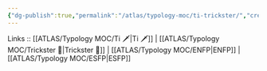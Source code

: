 ```yaml
---
{"dg-publish":true,"permalink":"/atlas/typology-moc/ti-trickster/","created":"","updated":""}
---
```


Links :: [[ATLAS/Typology MOC/Ti 🗡️\|Ti 🗡️]] | [[ATLAS/Typology MOC/Trickster 🤡\|Trickster 🤡]] | [[ATLAS/Typology MOC/ENFP\|ENFP]] | [[ATLAS/Typology MOC/ESFP\|ESFP]]